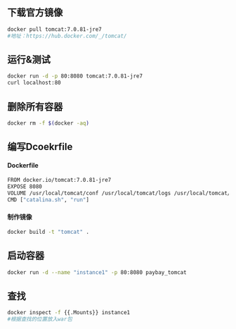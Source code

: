 ## 下载官方镜像
```Bash
docker pull tomcat:7.0.81-jre7
#地址：https://hub.docker.com/_/tomcat/
```
## 运行&测试
```Bash
docker run -d -p 80:8080 tomcat:7.0.81-jre7
curl localhost:80
```

## 删除所有容器
```Bash
docker rm -f $(docker -aq)
```

## 编写Dcoekrfile
#### Dockerfile
```Bash
FROM docker.io/tomcat:7.0.81-jre7
EXPOSE 8080
VOLUME /usr/local/tomcat/conf /usr/local/tomcat/logs /usr/local/tomcat/webapps
CMD ["catalina.sh", "run"]
```
#### 制作镜像
```Bash
docker build -t "tomcat" .
```
## 启动容器
```Bash
docker run -d --name "instance1" -p 80:8080 paybay_tomcat
```
## 查找
```Bash
docker inspect -f {{.Mounts}} instance1
#根据查找的位置放入war包
```

